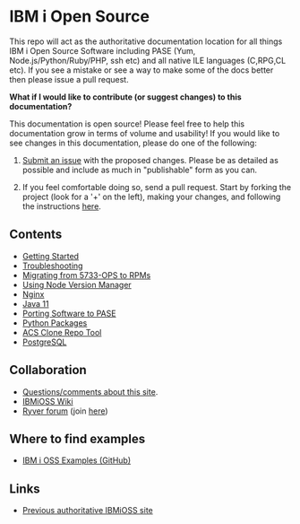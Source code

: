 
# IBM i Open Source

This repo will act as the authoritative documentation location for all things IBM i Open Source Software including PASE (Yum, Node.js/Python/Ruby/PHP, ssh etc) and all native ILE languages (C,RPG,CL etc).  If you see a mistake or see a way to make some of the docs better then please issue a pull request.

**What if I would like to contribute (or suggest changes) to this documentation?** 

This documentation is open source! Please feel free to help this documentation grow in terms of volume and usability! If you would like to see changes in this documentation, please do one of the following:

1. [Submit an issue](https://bitbucket.org/ibmi/opensource/issues/new) with the proposed changes. Please be as detailed as possible and include as much in "publishable" form as you can. 

2. If you feel comfortable doing so, send a pull request. Start by forking the project (look for a '+' on the left), making your changes, and following the instructions [here](https://confluence.atlassian.com/bitbucket/create-a-pull-request-to-merge-your-change-774243413.html).

## Contents

- [Getting Started](yum/README.md)
- [Troubleshooting](troubleshooting/README.md)
- [Migrating from 5733-OPS to RPMs](troubleshooting/5733OPS_MIGRATION.md)
- [Using Node Version Manager](nvm/README.md)
- [Nginx](nginx.md)
- [Java 11](java11/JAVA11_EARLY_ACCESS.md)
- [Porting Software to PASE](porting/README.md)
- [Python Packages](PYTHON_PKGS_GUIDE.md)
- [ACS Clone Repo Tool](acscloner/README.md)
- [PostgreSQL](postgresql/installingpostgresqlonibmi.md)

## Collaboration

- [Questions/comments about this site](https://bitbucket.org/ibmi/opensource/issues).
- [IBMiOSS Wiki](https://bitbucket.org/ibmi/opensource/wiki/Home)
- [Ryver forum](http://ibm.biz/ibmioss-chat) (join [here](http://ibm.biz/ibmioss-chat-join))

## Where to find examples

- [IBM i OSS Examples (GitHub)](http://github.com/IBM/ibmi-oss-examples)

## Links

- [Previous authoritative IBMiOSS site](https://www.ibm.com/developerworks/community/wikis/home?lang=en#!/wiki/IBM%20i%20Technology%20Updates/page/Open%20Source%20Technologies)
